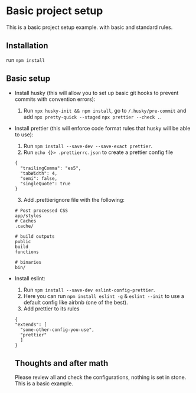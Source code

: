 # Basic project setup

This is a basic project setup example. with basic and standard rules.

## Installation

run `npm install`

## Basic setup

- Install husky (this will allow you to set up basic git hooks to prevent commits with convention errors):
  1. Run `npx husky-init && npm install`, go to `/.husky/pre-commit` and add `npx pretty-quick --staged` `npx prettier --check .`.
- Install prettier (this will enforce code format rules that husky will be able to use):

  1. Run `npm install --save-dev --save-exact prettier`.
  2. Run `echo {}> .prettierrc.json` to create a prettier config file

  ```
  {
    "trailingComma": "es5",
    "tabWidth": 4,
    "semi": false,
    "singleQuote": true
  }
  ```

  3. Add .prettierignore file with the following:

  ```
  # Post processed CSS
  app/styles
  # Caches
  .cache/

  # build outputs
  public
  build
  functions

  # binaries
  bin/
  ```

- Install eslint:

  1. Run `npm install --save-dev eslint-config-prettier`.
  2. Here you can run `npm install eslint -g` & `eslint --init` to use a default config like airbnb (one of the best).
  3. Add prettier to its rules

  ```
  {
  "extends": [
    "some-other-config-you-use",
    "prettier"
    ]
  }
  ```

  ## Thoughts and after math

  Please review all and check the configurations, nothing is set in stone. This is a basic example.
